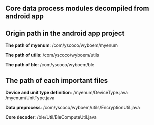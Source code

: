 ## Core data process modules decompiled from android app

## Origin path in the android app project

**The path of myenum**: /com/yscoco/wyboem/myenum

**The path of utils**: /com/yscoco/wyboem/utils

**The path of ble**: /com/yscoco/wyboem/ble

## The path of each important files

**Device and unit type definition**: /myenum/DeviceType.java /myenum/UnitType.java

**Data preprocess**: /com/yscoco/wyboem/utils/EncryptionUtil.java

**Core decoder**: /ble/Util/BleComputeUtil.java

